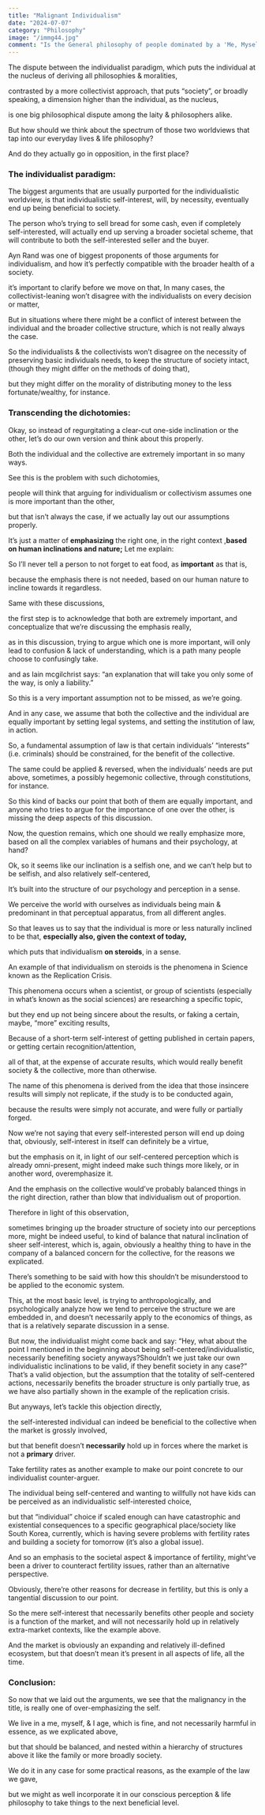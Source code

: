 ```yaml
---
title: "Malignant Individualism"
date: "2024-07-07"
category: "Philosophy"
image: "/immg44.jpg"
comment: "Is the General philosophy of people dominated by a 'Me, Myself & I' approach to life, and How should we think about the dynamic between the individual & higher societal structures?"
---
```

The dispute between the individualist paradigm, which puts the individual at the nucleus of deriving all philosophies & moralities,

contrasted by a more collectivist approach, that puts “society”, or broadly speaking, a dimension higher than the individual, as the nucleus,

is one big philosophical dispute among the laity & philosophers alike.

But how should we think about the spectrum of those two worldviews that tap into our everyday lives & life philosophy?

And do they actually go in opposition, in the first place?

### The individualist paradigm:

The biggest arguments that are usually purported for the individualistic worldview, 
is that individualistic self-interest, will, by necessity, eventually end up being beneficial to society.

The person who’s trying to sell bread for some cash, even if completely self-interested, will actually end up serving a broader societal scheme, that will contribute to both the self-interested seller and the buyer.

Ayn Rand was one of biggest proponents of those arguments for individualism, and how it’s perfectly compatible with the broader health of a society.

it’s important to clarify before we move on that, In many cases, the collectivist-leaning won’t disagree with the individualists on every decision or matter, 

But in situations where there might be a conflict of interest between the individual and the broader collective structure, which is not really always the case.

So the individualists & the collectivists won’t disagree on the necessity of preserving basic individuals needs, to keep the structure of society intact, (though they might differ on the methods of doing that),

but they might differ on the morality of distributing money to the less fortunate/wealthy, for instance.


### Transcending the dichotomies:

Okay, so instead of regurgitating a clear-cut one-side inclination or the other, let’s do our own version and think about this properly.

Both the individual and the collective are extremely important in so many ways.

See this is the problem with such dichotomies, 

people will think that arguing for individualism or collectivism assumes one is more important than the other,

but that isn’t always the case, if we actually lay out our assumptions properly.

It’s just a matter of <b>emphasizing</b> the right one, in the right context ,<b>based on human inclinations and nature;</b>
Let me explain:

So I’ll never tell a person to not forget to eat food, as <b>important</b> as that is,

because the emphasis there is not needed, based on our human nature to incline towards it regardless.

Same with these discussions, 

the first step is to acknowledge that both are extremely important, and conceptualize that we’re discussing the emphasis really,

as in this discussion, trying to argue which one is more important,  will only lead to confusion & lack of understanding, which is a path many people choose to confusingly take.

and as Iain mcgilchrist says: “an explanation that will take you only some of the way, is only a liability.”

So this is a very important assumption not to be missed, as we’re going.

And in any case, we assume that both the collective and the individual are equally important by setting legal systems, and setting the institution of law, in action.

So, a fundamental assumption of law is that certain individuals’ “interests” (i.e. criminals) should be constrained, for the benefit of the collective.

The same could be applied & reversed, when the individuals’ needs are put above, sometimes, a possibly hegemonic collective, through constitutions, for instance.

So this kind of backs our point that both of them are equally important, and anyone who tries to argue for the importance of one over the other, is missing the deep aspects of this discussion.

Now, the question remains, which one should we really emphasize more, based on all the complex variables of humans and their psychology, at hand?

Ok, so it seems like our inclination is a selfish one, and we can’t help but to be selfish, and also relatively self-centered,

It’s built into the structure of our psychology and perception in a sense.

We perceive the world with ourselves as individuals being main & predominant in that perceptual apparatus, from all different angles.

So that leaves us to say that the individual is more or less naturally inclined to be that, <b>especially also, given the context of today,</b>

which puts that individualism <b>on steroids</b>, in a sense.

An example of that individualism on steroids is the phenomena in Science known as the Replication Crisis.

This phenomena occurs when a scientist, or group of scientists (especially in what’s known as the social sciences) are researching a specific topic, 

but they end up not being sincere about the results,
or faking a certain, maybe, “more” exciting results, 

Because of a short-term self-interest of getting published in certain papers, or getting certain recognition/attention, 

all of that, at the expense of accurate results, which would really benefit society & the collective, more than otherwise.

The name of this phenomena is derived from the idea that those insincere results will simply not replicate, if the study is to be conducted again, 

because the results were simply not accurate, and were fully or partially forged.

Now we’re not saying that every self-interested person will end up doing that, obviously, self-interest in itself can definitely be a virtue,

but the emphasis on it, in light of our self-centered perception which is already omni-present, might indeed make such things more likely, or in another word, overemphasize it.

And the emphasis on the collective would’ve probably balanced things in the right direction, rather than blow that individualism out of proportion.

Therefore in light of this observation, 

sometimes bringing up the broader structure of society into our perceptions more, 
might be indeed useful, to kind of balance that natural inclination of sheer self-interest, which is, again, obviously a healthy thing to have in the company of a balanced concern for the collective, for the reasons we explicated.

There’s something to be said with how this shouldn’t be misunderstood to be applied to the economic system. 

This, at the most basic level, is trying to anthropologically, and psychologically analyze how we tend to perceive the structure we are embedded in, and doesn’t necessarily apply to the economics of things, as that is a relatively separate discussion in a sense.


But now, the individualist might come back and say: 
“Hey, what about the point I mentioned in the beginning about being self-centered/individualistic, necessarily benefiting society anyways?Shouldn’t we just take our own individualistic inclinations to be valid, if they benefit society in any case?”
That’s a valid objection, but the assumption that the totality of self-centered actions, necessarily benefits the broader structure is only partially true, as we have also partially shown in the example of the replication crisis.

But anyways, let’s tackle this objection directly, 

the self-interested individual can indeed be beneficial to the collective when the market is grossly involved,

but that benefit doesn’t <b>necessarily</b> hold up in forces where the market is not a <b>primary</b> driver.

Take fertility rates as another example to make our point concrete to our individualist counter-arguer.

The individual being self-centered and wanting to willfully not have kids can be perceived as an individualistic self-interested choice, 

but that “individual” choice if scaled enough can have catastrophic and existential consequences to a specific geographical place/society like South Korea, currently, which is having severe problems with fertility rates and building a society for tomorrow (it’s also a global issue).

And so an emphasis to the societal aspect & importance of fertility, might’ve been a driver to counteract fertility issues, rather than an alternative perspective.

Obviously, there’re other reasons for decrease in fertility, but this is only a tangential discussion to our point.

So the mere self-interest that necessarily benefits other people and society is a function of the market, and will not necessarily hold up in relatively extra-market contexts, like the example above.

And the market is obviously an expanding and relatively ill-defined ecosystem, but that doesn’t mean it’s present in all aspects of life, all the time.



### Conclusion:

So now that we laid out the arguments, we see that the malignancy in the title, is really one of over-emphasizing the self.

We live in a me, myself, & I age, which is fine, and not necessarily harmful in essence, as we explicated above, 

but that should be balanced, and nested within a hierarchy of structures above it like the family or more broadly society.

We do it in any case for some practical reasons, as the example of the law we gave, 

but we might as well incorporate it in our conscious perception & life philosophy to take things to the next beneficial level.

